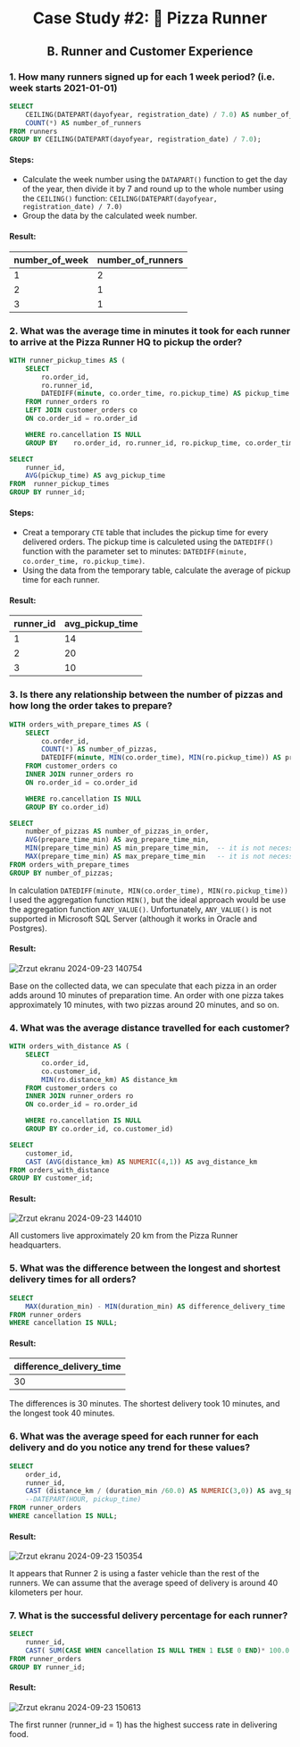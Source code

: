 # <p align="center"> Case Study #2: 🍕 Pizza Runner

## <p align="center"> B. Runner and Customer Experience

### 1. How many runners signed up for each 1 week period? (i.e. week starts 2021-01-01)

````sql
SELECT 
	CEILING(DATEPART(dayofyear, registration_date) / 7.0) AS number_of_week,
	COUNT(*) AS number_of_runners
FROM runners
GROUP BY CEILING(DATEPART(dayofyear, registration_date) / 7.0);
````

#### Steps:
- Calculate the week number using the ```DATAPART()``` function to get the day of the year, then divide it by 7 and round up to the whole number using the ```CEILING()``` function: ```CEILING(DATEPART(dayofyear, registration_date) / 7.0)```
- Group the data by the calculated week number.   

#### Result:
| number_of_week | number_of_runners | 
|----------------|-------------------|
| 1              | 2                 |
| 2              | 1                 |
| 3              | 1                 |


### 2. What was the average time in minutes it took for each runner to arrive at the Pizza Runner HQ to pickup the order?

````sql
WITH runner_pickup_times AS (
	SELECT 
		ro.order_id,
		ro.runner_id,
		DATEDIFF(minute, co.order_time, ro.pickup_time) AS pickup_time
	FROM runner_orders ro
	LEFT JOIN customer_orders co
	ON co.order_id = ro.order_id

	WHERE ro.cancellation IS NULL
	GROUP BY 	ro.order_id, ro.runner_id, ro.pickup_time, co.order_time)

SELECT
	runner_id,
	AVG(pickup_time) AS avg_pickup_time
FROM  runner_pickup_times
GROUP BY runner_id;
````

#### Steps:
- Creat a temporary ```CTE``` table that includes the pickup time for every delivered orders. The pickup time is calculeted using the ```DATEDIFF()``` function with the parameter set to minutes: ```DATEDIFF(minute, co.order_time, ro.pickup_time)```.
- Using the data from the temporary table, calculate the average of pickup time for each runner.

#### Result:
| runner_id | avg_pickup_time | 
|-----------|-----------------|
| 1         | 14              |
| 2         | 20              |
| 3         | 10              |

### 3. Is there any relationship between the number of pizzas and how long the order takes to prepare?

````sql 
WITH orders_with_prepare_times AS (
	SELECT 
		co.order_id,
		COUNT(*) AS number_of_pizzas,
		DATEDIFF(minute, MIN(co.order_time), MIN(ro.pickup_time)) AS prepare_time_min
	FROM customer_orders co
	INNER JOIN runner_orders ro
	ON ro.order_id = co.order_id

	WHERE ro.cancellation IS NULL
	GROUP BY co.order_id)

SELECT 
	number_of_pizzas AS number_of_pizzas_in_order,
	AVG(prepare_time_min) AS avg_prepare_time_min,
	MIN(prepare_time_min) AS min_prepare_time_min,	-- it is not necessary 
	MAX(prepare_time_min) AS max_prepare_time_min	-- it is not necessary 
FROM orders_with_prepare_times
GROUP BY number_of_pizzas;
````

In calculation ```DATEDIFF(minute, MIN(co.order_time), MIN(ro.pickup_time))``` I used the aggregation function ```MIN()```, but the ideal approach would be use the aggregation function ```ANY_VALUE()```. Unfortunately, ```ANY_VALUE()``` is not supported in Microsoft SQL Server (although it works in Oracle and Postgres).

#### Result:
![Zrzut ekranu 2024-09-23 140754](https://github.com/user-attachments/assets/91abd117-4d68-4bfb-a2f3-a0670e547cc7)

Base on the collected data, we can speculate that each pizza in an order adds around 10 minutes of preparation time. An order with one pizza takes approximately 10 minutes, with two pizzas around 20 minutes, and so on.

### 4. What was the average distance travelled for each customer?

````sql
WITH orders_with_distance AS (
	SELECT 
		co.order_id,
		co.customer_id,
		MIN(ro.distance_km) AS distance_km
	FROM customer_orders co
	INNER JOIN runner_orders ro
	ON co.order_id = ro.order_id

	WHERE ro.cancellation IS NULL
	GROUP BY co.order_id, co.customer_id)

SELECT 
	customer_id,
	CAST (AVG(distance_km) AS NUMERIC(4,1)) AS avg_distance_km
FROM orders_with_distance 
GROUP BY customer_id;
````

#### Result:
![Zrzut ekranu 2024-09-23 144010](https://github.com/user-attachments/assets/de62c09e-eb9d-4490-8857-f9ea73b1d991)

All customers live approximately 20 km from the Pizza Runner headquarters.

### 5. What was the difference between the longest and shortest delivery times for all orders?

````sql
SELECT 
	MAX(duration_min) - MIN(duration_min) AS difference_delivery_time
FROM runner_orders
WHERE cancellation IS NULL;
````

#### Result:
| difference_delivery_time |
|--------------------------|
| 30                       | 

The differences is 30 minutes. The shortest delivery took 10 minutes, and the longest took 40 minutes.

### 6. What was the average speed for each runner for each delivery and do you notice any trend for these values?

````sql
SELECT 
	order_id,
	runner_id,
	CAST (distance_km / (duration_min /60.0) AS NUMERIC(3,0)) AS avg_speed
	--DATEPART(HOUR, pickup_time)
FROM runner_orders
WHERE cancellation IS NULL;
````

#### Result:
![Zrzut ekranu 2024-09-23 150354](https://github.com/user-attachments/assets/630e0948-a673-4d86-bbb0-da209f58569c)

It appears that Runner 2 is using a faster vehicle than the rest of the runners. We can assume that the average speed of delivery is around 40 kilometers per hour.

### 7. What is the successful delivery percentage for each runner?

````sql
SELECT 
	runner_id,
	CAST( SUM(CASE WHEN cancellation IS NULL THEN 1 ELSE 0 END)* 100.0 / COUNT(*) AS NUMERIC(4,0)) AS perc_of_successful_delivery
FROM runner_orders
GROUP BY runner_id;
````

#### Result:
![Zrzut ekranu 2024-09-23 150613](https://github.com/user-attachments/assets/2f8eda6b-7511-4e6a-ae71-0abd2d9eb05b)

The first runner (runner_id = 1) has the highest success rate in delivering food.